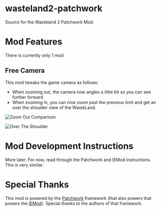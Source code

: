 # wasteland2-patchwork
Source for the Wasteland 2 Patchwork Mod.

# Mod Features

There is currently only 1 mod

## Free Camera

This mod tweaks the game camera as follows:

* When zooming out, the camera now angles a little bit so you can see further forward
* When zooming in, you can now zoom past the previous limit and get an over the shoulder view of the WasteLand.

![Zoom Out Comparison](http://images.akamai.steamusercontent.com/ugc/646625190670843433/4A998C6B400C567479489020EFB0A478FA6670D8/)

![Over The Shoulder](http://images.akamai.steamusercontent.com/ugc/646625190670604515/B8AFE546F3D7E4B0C94441A92B82B9CF2C72F2FE/)


# Mod Development Instructions

More later.  For now, read through the Patchwork and IEMod instructions.  This is very similar.


# Special Thanks
This mod is powered by the [Patchwork](https://github.com/GregRos/Patchwork) framework (that also powers  that powers the [IEMod](https://github.com/GregRos/IEMod.pw)).  Special thanks to the authors of that framework.

